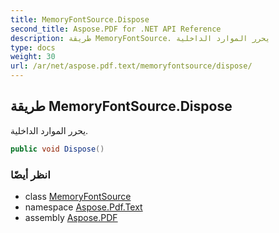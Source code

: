 ```yaml
---
title: MemoryFontSource.Dispose
second_title: Aspose.PDF for .NET API Reference
description: طريقة MemoryFontSource. يحرر الموارد الداخلية
type: docs
weight: 30
url: /ar/net/aspose.pdf.text/memoryfontsource/dispose/
---
```

## طريقة MemoryFontSource.Dispose

يحرر الموارد الداخلية.

```csharp
public void Dispose()
```

### انظر أيضًا

* class [MemoryFontSource](../)
* namespace [Aspose.Pdf.Text](../../../aspose.pdf.text/)
* assembly [Aspose.PDF](../../../)